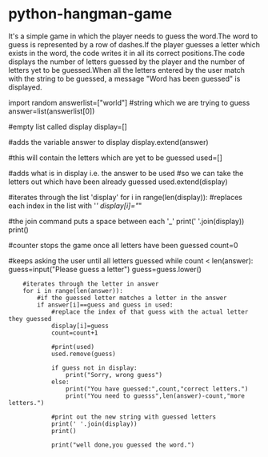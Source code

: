 # python-hangman-game
It's a simple game in which the player needs to guess the word.The word to guess is represented by a row of dashes.If the player guesses a letter which exists in the word, the code writes it in all its correct positions.The code displays the number of letters guessed by the player and the number of letters yet to be guessed.When all the letters entered by the user match with the string to be guessed, a message "Word has been guessed" is displayed.



import random
answerlist=["world"]
#string which we are trying to guess
answer=list(answerlist[0])

#empty list called display
display=[]

#adds the variable answer to display
display.extend(answer)

#this will contain the letters which are yet to be guessed
used=[]

#adds what is in display i.e. the answer to be used
#so we can take the letters out which have been already guessed
used.extend(display)

#iterates through the list 'display'
for i in range(len(display)):
        #replaces each index in the list with '_' 
	display[i]="_"

#the join command puts a space between each '_'
print(' '.join(display))
print()
	
#counter stops the game once all letters have been guessed
count=0

#keeps asking the user until all letters guessed
while count < len(answer):
        guess=input("Please guess a letter")
        guess=guess.lower()

        #iterates through the letter in answer	
        for i in range(len(answer)):
            #if the guessed letter matches a letter in the answer
            if answer[i]==guess and guess in used:
                #replace the index of that guess with the actual letter they guessed
                display[i]=guess
                count=count+1

                #print(used)
                used.remove(guess)

                if guess not in display:
                    print("Sorry, wrong guess")
                else:
                    print("You have guessed:",count,"correct letters.")
                    print("You need to guesss",len(answer)-count,"more letters.")

                #print out the new string with guessed letters   
                print(' '.join(display))
                print()
                
                print("well done,you guessed the word.")


